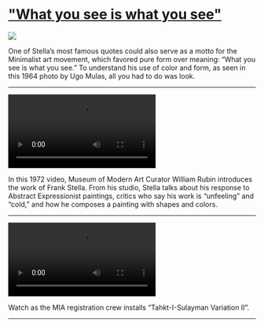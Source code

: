 # ["What you see is what you see"](http://artsmia.github.io/griot/#/stories/1089)

![](http://cdn.dx.artsmia.org/thumbs/tn_null.jpg)

One of Stella’s most famous quotes could also serve as a motto for the Minimalist art movement, which favored pure form over meaning: “What you see is what you see.” To understand his use of color and form, as seen in this 1964 photo by Ugo Mulas, all you had to do was look.

---

<video src='http://cdn.dx.artsmia.org/videos/artstories/Frank_Stella_-_1972.mp4'></video>

In this 1972 video, Museum of Modern Art Curator William Rubin introduces the work of Frank Stella. From his studio, Stella talks about his response to Abstract Expressionist paintings, critics who say his work is “unfeeling” and “cold,” and how he composes a painting with shapes and colors.

---

<video src='http://cdn.dx.artsmia.org/videos/artstories/Museum_in_Motion-_Hanging_Tahkt-I-Sulayman_Variation_II.mp4'></video>

Watch as the MIA registration crew installs “Tahkt-I-Sulayman Variation II”.

---
